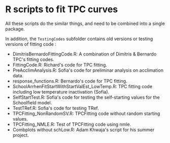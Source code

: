 # R scripts to fit TPC curves

All these scripts do the similar things, and need to be combined into a single package. 

In addition, the `TestingCodes` subfolder contains old versions or testing versions of fitting code :

 - DimitrisBernardoFittingCode.R: A combination of Dimitris & Bernardo TPC's fitting codes.
 - FittingCode.R: Richard's code for TPC fitting.
 - PreAcclimAnalysis.R: Sofia's code for preliminar analysis on acclimation data.
 - response_functions.R: Bernardo's code for TPC fitting.
 - SchoolArrhenFitStartWithStartValEst_LowTemp.R: TPC fitting code including low temperature inactivation (Sofia).
 - SelfStartTest.R: Sofia's code for testing the self-starting values for the Schoolfield model.
 - TestTRef.R: Sofia's code for testing TRef.
 - TPCFitting_NonRandomSV.R: TPCFitting code without random starting values.
 - TPCFitting_NMLE.R: Test of TPCFitting code using nmle.
 - Combplots without schLow.R: Adam Khwaja's script for his summer project.